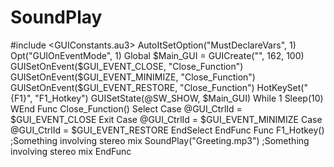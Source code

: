 # SoundPlay
#include &lt;GUIConstants.au3>  AutoItSetOption("MustDeclareVars", 1) Opt("GUIOnEventMode", 1)  Global $Main_GUI = GUICreate("", 162, 100)    GUISetOnEvent($GUI_EVENT_CLOSE, "Close_Function")    GUISetOnEvent($GUI_EVENT_MINIMIZE, "Close_Function")    GUISetOnEvent($GUI_EVENT_RESTORE, "Close_Function") HotKeySet("{F1}", "F1_Hotkey") GUISetState(@SW_SHOW, $Main_GUI)  While 1    Sleep(10) WEnd  Func Close_Function()    Select       Case @GUI_CtrlId = $GUI_EVENT_CLOSE          Exit       Case @GUI_CtrlId = $GUI_EVENT_MINIMIZE       Case @GUI_CtrlId = $GUI_EVENT_RESTORE    EndSelect EndFunc  Func F1_Hotkey() ;Something involving stereo mix SoundPlay("Greeting.mp3") ;Something involving stereo mix EndFunc
